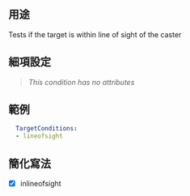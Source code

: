 ## 用途
Tests if the target is within line of sight of the caster


## 細項設定
> *This condition has no attributes*

## 範例
```yaml
  TargetConditions:
  - lineofsight
```


## 簡化寫法
- [x] inlineofsight
